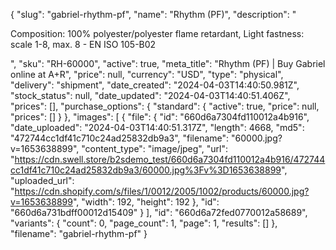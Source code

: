{
  "slug": "gabriel-rhythm-pf",
  "name": "Rhythm (PF)",
  "description": "<p>Composition: 100% polyester/polyester flame retardant, Light fastness: scale 1-8, max. 8 - EN ISO 105-B02</p>",
  "sku": "RH-60000",
  "active": true,
  "meta_title": "Rhythm (PF) | Buy Gabriel online at A+R",
  "price": null,
  "currency": "USD",
  "type": "physical",
  "delivery": "shipment",
  "date_created": "2024-04-03T14:40:50.981Z",
  "stock_status": null,
  "date_updated": "2024-04-03T14:40:51.406Z",
  "prices": [],
  "purchase_options": {
    "standard": {
      "active": true,
      "price": null,
      "prices": []
    }
  },
  "images": [
    {
      "file": {
        "id": "660d6a7304fd110012a4b916",
        "date_uploaded": "2024-04-03T14:40:51.317Z",
        "length": 4668,
        "md5": "472744cc1df41c710c24ad25832db9a3",
        "filename": "60000.jpg?v=1653638899",
        "content_type": "image/jpeg",
        "url": "https://cdn.swell.store/b2sdemo_test/660d6a7304fd110012a4b916/472744cc1df41c710c24ad25832db9a3/60000.jpg%3Fv%3D1653638899",
        "uploaded_url": "https://cdn.shopify.com/s/files/1/0012/2005/1002/products/60000.jpg?v=1653638899",
        "width": 192,
        "height": 192
      },
      "id": "660d6a731bdff00012d15409"
    }
  ],
  "id": "660d6a72fed0770012a58689",
  "variants": {
    "count": 0,
    "page_count": 1,
    "page": 1,
    "results": []
  },
  "filename": "gabriel-rhythm-pf"
}